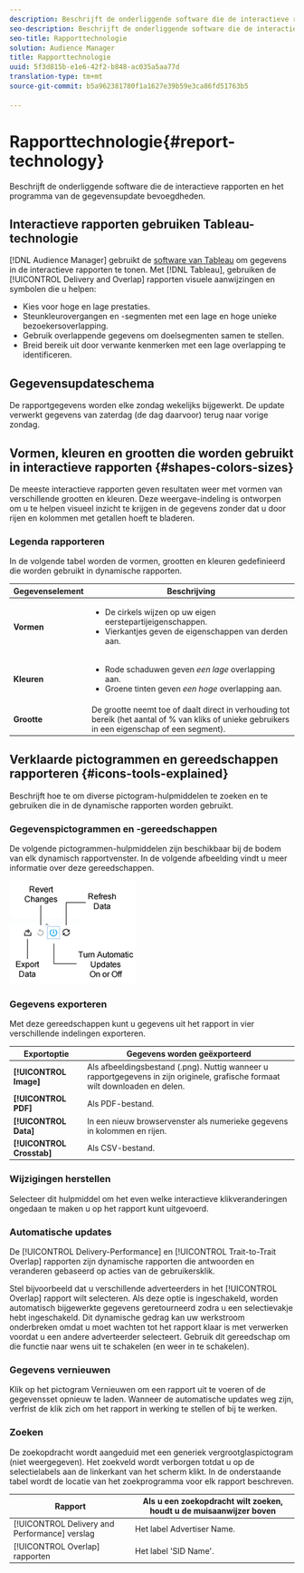 ```yaml
---
description: Beschrijft de onderliggende software die de interactieve rapporten en het programma van de gegevensupdate bevoegdheden.
seo-description: Beschrijft de onderliggende software die de interactieve rapporten en het programma van de gegevensupdate bevoegdheden.
seo-title: Rapporttechnologie
solution: Audience Manager
title: Rapporttechnologie
uuid: 5f3d815b-e1e6-42f2-b848-ac035a5aa77d
translation-type: tm+mt
source-git-commit: b5a962381780f1a1627e39b59e3ca86fd51763b5

---
```



# Rapporttechnologie{#report-technology}

Beschrijft de onderliggende software die de interactieve rapporten en het programma van de gegevensupdate bevoegdheden.

<!-- 

c_report_technology.xml

 -->

## Interactieve rapporten gebruiken Tableau-technologie

[!DNL Audience Manager] gebruikt de [software van Tableau](https://www.tableausoftware.com/) om gegevens in de interactieve rapporten te tonen. Met [!DNL Tableau], gebruiken de [!UICONTROL Delivery and Overlap] rapporten visuele aanwijzingen en symbolen die u helpen:

* Kies voor hoge en lage prestaties.
* Steunkleurovergangen en -segmenten met een lage en hoge unieke bezoekersoverlapping.
* Gebruik overlappende gegevens om doelsegmenten samen te stellen.
* Breid bereik uit door verwante kenmerken met een lage overlapping te identificeren.

## Gegevensupdateschema

De rapportgegevens worden elke zondag wekelijks bijgewerkt. De update verwerkt gegevens van zaterdag (de dag daarvoor) terug naar vorige zondag.

## Vormen, kleuren en grootten die worden gebruikt in interactieve rapporten {#shapes-colors-sizes}

De meeste interactieve rapporten geven resultaten weer met vormen van verschillende grootten en kleuren. Deze weergave-indeling is ontworpen om u te helpen visueel inzicht te krijgen in de gegevens zonder dat u door rijen en kolommen met getallen hoeft te bladeren.

<!-- 

r_legend.xml

 -->

### Legenda rapporteren

In de volgende tabel worden de vormen, grootten en kleuren gedefinieerd die worden gebruikt in dynamische rapporten.

<table id="table_EC180A96E3784FC6B81FCFB546C4A3FA"> 
 <thead> 
  <tr> 
   <th colname="col1" class="entry"> Gegevenselement </th> 
   <th colname="col2" class="entry"> Beschrijving </th> 
  </tr> 
 </thead>
 <tbody> 
  <tr> 
   <td colname="col1"> <b>Vormen</b> </td> 
   <td colname="col2"> 
    <ul id="ul_076773ABD0BB4CE6834ACFA8B3D6AC2E"> 
     <li id="li_BBAB37A6EC1549B48C0E4D3BFAF7062C">De cirkels wijzen op uw eigen eerstepartijeigenschappen. </li> 
     <li id="li_371331AE984A4A999CE0596EA13987E0">Vierkantjes geven de eigenschappen van derden aan. </li> 
    </ul> </td> 
  </tr> 
  <tr> 
   <td colname="col1"> <b>Kleuren</b> </td> 
   <td colname="col2"> 
    <ul id="ul_F5D243297F0C4E5A8EDCBD28A548869E"> 
     <li id="li_332EB873A35440E6BB6093E36A0FAC3D">Rode schaduwen geven <i>een lage</i> overlapping aan. </li> 
     <li id="li_29DFDB1218DF4069B5DCFF841D48EF56">Groene tinten geven <i>een hoge</i> overlapping aan. </li> 
    </ul> </td> 
  </tr> 
  <tr> 
   <td colname="col1"> <b>Grootte</b> </td> 
   <td colname="col2"> De grootte neemt toe of daalt direct in verhouding tot bereik (het aantal of % van kliks of unieke gebruikers in een eigenschap of een segment). </td> 
  </tr> 
 </tbody> 
</table>

## Verklaarde pictogrammen en gereedschappen rapporteren {#icons-tools-explained}

Beschrijft hoe te om diverse pictogram-hulpmiddelen te zoeken en te gebruiken die in de dynamische rapporten worden gebruikt.

<!-- 

r_icons.xml

 -->

### Gegevenspictogrammen en -gereedschappen

De volgende pictogrammen-hulpmiddelen zijn beschikbaar bij de bodem van elk dynamisch rapportvenster. In de volgende afbeelding vindt u meer informatie over deze gereedschappen.

![](assets/tools_icons90.png)

### Gegevens exporteren

Met deze gereedschappen kunt u gegevens uit het rapport in vier verschillende indelingen exporteren.

| Exportoptie | Gegevens worden geëxporteerd |
|---|---|
| **[!UICONTROL Image]** | Als afbeeldingsbestand (.png). Nuttig wanneer u rapportgegevens in zijn originele, grafische formaat wilt downloaden en delen. |
| **[!UICONTROL PDF]** | Als PDF-bestand. |
| **[!UICONTROL Data]** | In een nieuw browservenster als numerieke gegevens in kolommen en rijen. |
| **[!UICONTROL Crosstab]** | Als CSV-bestand. |

### Wijzigingen herstellen

Selecteer dit hulpmiddel om het even welke interactieve klikveranderingen ongedaan te maken u op het rapport kunt uitgevoerd.

### Automatische updates

De [!UICONTROL Delivery-Performance] en [!UICONTROL Trait-to-Trait Overlap] rapporten zijn dynamische rapporten die antwoorden en veranderen gebaseerd op acties van de gebruikersklik.

Stel bijvoorbeeld dat u verschillende adverteerders in het [!UICONTROL Overlap] rapport wilt selecteren. Als deze optie is ingeschakeld, worden automatisch bijgewerkte gegevens geretourneerd zodra u een selectievakje hebt ingeschakeld. Dit dynamische gedrag kan uw werkstroom onderbreken omdat u moet wachten tot het rapport klaar is met verwerken voordat u een andere adverteerder selecteert. Gebruik dit gereedschap om die functie naar wens uit te schakelen (en weer in te schakelen).

### Gegevens vernieuwen

Klik op het pictogram Vernieuwen om een rapport uit te voeren of de gegevensset opnieuw te laden. Wanneer de automatische updates weg zijn, verfrist de klik zich om het rapport in werking te stellen of bij te werken.

### Zoeken

De zoekopdracht wordt aangeduid met een generiek vergrootglaspictogram (niet weergegeven). Het zoekveld wordt verborgen totdat u op de selectielabels aan de linkerkant van het scherm klikt. In de onderstaande tabel wordt de locatie van het zoekprogramma voor elk rapport beschreven.

| Rapport | Als u een zoekopdracht wilt zoeken, houdt u de muisaanwijzer boven |
|---|---|
| [!UICONTROL Delivery and Performance] verslag | Het label Advertiser Name. |
| [!UICONTROL Overlap] rapporten | Het label &#39;SID Name&#39;. |
